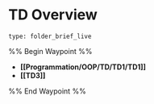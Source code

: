 # TD Overview
 
```ccard
type: folder_brief_live
```
 
%% Begin Waypoint %%
- **[[Programmation/OOP/TD/TD1/TD1]]**
- **[[TD3]]**

%% End Waypoint %%